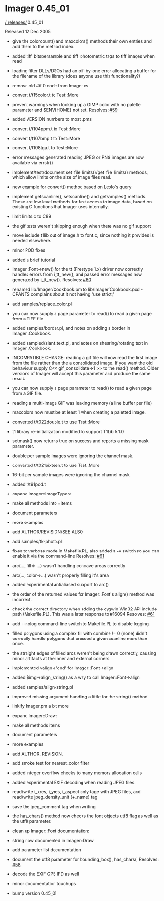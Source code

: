 # Imager 0.45_01

[ / ](..) [releases/](./) 0.45_01

Released 12 Dec 2005

- give the colorcount() and maxcolors() methods their own entries and  add them to the method index.

- added tiff_bitspersample and tiff_photometric tags to tiff images  when read

- loading filter DLLs/DSOs had an off-by-one error allocating a buffer  for the filename of the library (does anyone use this functionality?)

- remove old #if 0 code from Imager.xs

- convert t/t15color.t to Test::More

- prevent warnings when looking up a GIMP color with no palette  parameter and $ENV{HOME} not set.  Resolves: [#59](https://github.com/tonycoz/imager/issues/59)

- added VERSION numbers to most .pms

- convert t/t104ppm.t to Test::More

- convert t/t107bmp.t to Test::More

- convert t/t108tga.t to Test::More

- error messages generated reading JPEG or PNG images are now  available via errstr()

- implement/test/document set_file_limits()/get_file_limits() methods,  which allow limits on the size of image files read.

- new example for convert() method based on Leolo's query

- implement getscanline(), setscanline() and getsamples() methods.  These are low level methods for fast access to image data, based on  existing C functions that Imager uses internally.

- limit limits.c to C89

- the gif tests weren't skipping enough when there was no gif support

- move include t1lib out of image.h to font.c, since nothing it   provides is needed elsewhere.

- minor POD fixes

- added a brief tutorial

- Imager::Font->new() for the tt (Freetype 1.x) driver now correctly  handles errors from i_tt_new(), and passed error messages now   generated by i_tt_new().  Resolves: [#60](https://github.com/tonycoz/imager/issues/60)

- renamed lib/Imager/Cookbook.pm to lib/Imager/Cookbook.pod - CPANTS  complains about it not having 'use strict;'

- add samples/replace_color.pl

- you can now supply a page parameter to read() to read a given page  from a TIFF file.

- added samples/border.pl, and notes on adding a border in   Imager::Cookbook.

- added sampled/slant_text.pl, and notes on shearing/rotating text in  Imager::Cookbook.

- INCOMPATIBLE CHANGE:  reading a gif file will now read the first image from the file rather   than the a consolidated image.  If you want the old behaviour supply  C<< gif_consolidate=>1 >> to the read() method.  Older versions of   Imager will accept this parameter and produce the same result.

- you can now supply a page parameter to read() to read a given page  from a GIF file.

- reading a multi-image GIF was leaking memory (a line buffer per file)

- maxcolors now must be at least 1 when creating a paletted image.

- converted t/t022double.t to use Test::More

- t1 library re-initialization modified to support T1Lib 5.1.0

- setmask() now returns true on success and reports a missing mask  parameter.

- double per sample images were ignoring the channel mask.

- converted t/t021sixteen.t to use Test::More

- 16-bit per sample images were ignoring the channel mask

- added t/t91pod.t

- expand Imager::ImageTypes:

- make all methods into =items

- document parameters

- more examples

- add AUTHOR/REVISION/SEE ALSO

- add samples/tk-photo.pl

- fixes to verbose mode in Makefile.PL, also added a -v switch so you   can enable it via the command-line  Resolves: [#61](https://github.com/tonycoz/imager/issues/61)

- arc(..., fill=> ...) wasn't handling concave areas correctly

- arc(..., color=>...) wasn't properly filling it's area

- added experimental antialiased support to arc()

- the order of the returned values for Imager::Font's align() method  was incorrect.

- check the correct directory when adding the cygwin Win32 API include  path (Makefile.PL).  This was a later response to #16094  Resolves: [#61](https://github.com/tonycoz/imager/issues/61)

- add --nolog command-line switch to Makefile.PL to disable logging

- filled polygons using a complex fill with combine != 0 (none) didn't  correctly handle polygons that crossed a given scanline more than once.

- the straight edges of filled arcs weren't being drawn correctly,   causing minor artifacts at the inner and external corners

- implemented valign=>'end' for Imager::Font->align

- added $img->align_string() as a way to call Imager::Font->align

- added samples/align-string.pl

- improved missing argument handling a little for the string() method

- linkify Imager.pm a bit more

- expand Imager::Draw:

- make all methods items

- document parameters

- more examples

- add AUTHOR, REVISION.

- add smoke test for nearest_color filter

- added integer overflow checks to many memory allocation calls

- added experimental EXIF decoding when reading JPEG files.

- read/write i_xres, i_yres, i_aspect only tage with JPEG files,  and read/write jpeg_density_unit (+_name) tag

- save the jpeg_comment tag when writing

- the has_chars() method now checks the font objects utf8 flag as well   as the utf8 parameter.

- clean up Imager::Font documentation:

- string now documented in Imager::Draw

- add parameter list documentation

- document the utf8 parameter for bounding_box(), has_chars()  Resolves: [#58](https://github.com/tonycoz/imager/issues/58)

- decode the EXIF GPS IFD as well

- minor documentation touchups

- bump version 0.45_01